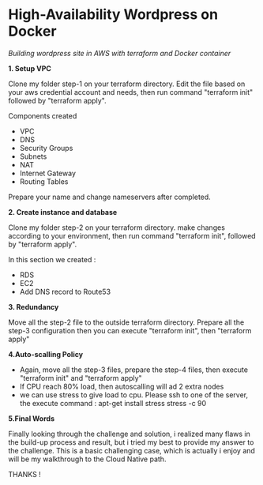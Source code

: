 # High-Availability Wordpress on Docker

_Building wordpress site in AWS with terraform and Docker container_


**1. Setup VPC**

Clone my folder step-1 on your terraform directory. Edit the file based on your aws credential account and needs, then run command "terraform init" followed by "terraform apply".

Components created
- VPC
- DNS
- Security Groups
- Subnets
- NAT
- Internet Gateway
- Routing Tables

Prepare your name and change nameservers after completed.

**2. Create instance and database**

Clone my folder step-2 on your terraform directory. make changes according to your environment, then run command "terraform init", followed by "terraform apply".

In this section we created :
- RDS
- EC2
- Add DNS record to Route53

**3. Redundancy**

Move all the step-2 file to the outside terraform directory. Prepare all the step-3 configuration then you can execute "terraform init", then "terraform apply"

**4.Auto-scalling Policy**

- Again, move all the step-3 files, prepare the step-4 files, then execute "terraform init" and "terraform apply"
- If CPU reach 80% load, then autoscalling will ad 2 extra nodes
- we can use stress to give load to cpu. Please ssh to one of the server, the execute
  command : apt-get install stress
            stress -c 90
            
 **5.Final Words**
 
 Finally looking through the challenge and solution, i realized many flaws in the build-up process and result, but i tried my best to provide my answer to the challenge. This is a basic challenging case, which is actually i enjoy and will be my walkthrough to the Cloud Native path.
 
THANKS !
